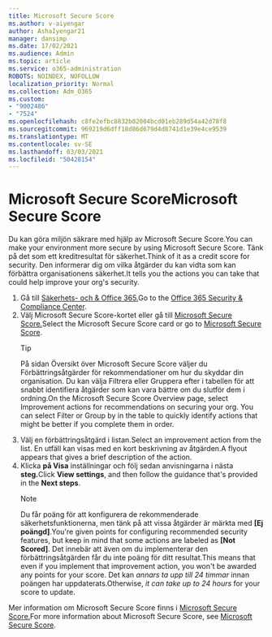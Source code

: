 ```yaml
---
title: Microsoft Secure Score
ms.author: v-aiyengar
author: AshaIyengar21
manager: dansimp
ms.date: 17/02/2021
ms.audience: Admin
ms.topic: article
ms.service: o365-administration
ROBOTS: NOINDEX, NOFOLLOW
localization_priority: Normal
ms.collection: Adm_O365
ms.custom:
- "9002486"
- "7524"
ms.openlocfilehash: c8fe2efbc8832b02004bcd01eb289d54a42d78f8
ms.sourcegitcommit: 969219d6dff18d86d679d4d8741d1e39e4ce9539
ms.translationtype: MT
ms.contentlocale: sv-SE
ms.lasthandoff: 03/03/2021
ms.locfileid: "50428154"
---
```

# <a name="microsoft-secure-score"></a><span data-ttu-id="ca909-102">Microsoft Secure Score</span><span class="sxs-lookup"><span data-stu-id="ca909-102">Microsoft Secure Score</span></span>

<span data-ttu-id="ca909-103">Du kan göra miljön säkrare med hjälp av Microsoft Secure Score.</span><span class="sxs-lookup"><span data-stu-id="ca909-103">You can make your environment more secure by using Microsoft Secure Score.</span></span> <span data-ttu-id="ca909-104">Tänk på det som ett kreditresultat för säkerhet.</span><span class="sxs-lookup"><span data-stu-id="ca909-104">Think of it as a credit score for security.</span></span> <span data-ttu-id="ca909-105">Den informerar dig om vilka åtgärder du kan vidta som kan förbättra organisationens säkerhet.</span><span class="sxs-lookup"><span data-stu-id="ca909-105">It tells you the actions you can take that could help improve your org's security.</span></span>

1. <span data-ttu-id="ca909-106">Gå till [Säkerhets- och & Office 365.](https://go.microsoft.com/fwlink/p/?linkid=2077143)</span><span class="sxs-lookup"><span data-stu-id="ca909-106">Go to the [Office 365 Security & Compliance Center](https://go.microsoft.com/fwlink/p/?linkid=2077143).</span></span>
1. <span data-ttu-id="ca909-107">Välj Microsoft Secure Score-kortet eller gå till [Microsoft Secure Score.](https://go.microsoft.com/fwlink/?linkid=2099589)</span><span class="sxs-lookup"><span data-stu-id="ca909-107">Select the Microsoft Secure Score card or go to [Microsoft Secure Score](https://go.microsoft.com/fwlink/?linkid=2099589).</span></span>
    > [!TIP]
    >  <span data-ttu-id="ca909-108">På sidan Översikt över Microsoft Secure Score väljer du Förbättringsåtgärder för rekommendationer om hur du skyddar din organisation. Du kan välja Filtrera eller Gruppera efter i tabellen för att snabbt identifiera åtgärder som kan vara bättre om du slutför dem i ordning.</span><span class="sxs-lookup"><span data-stu-id="ca909-108">On the Microsoft Secure Score Overview page, select Improvement actions for recommendations on securing your org. You can select Filter or Group by in the table to quickly identify actions that might be better if you complete them in order.</span></span>
1. <span data-ttu-id="ca909-109">Välj en förbättringsåtgärd i listan.</span><span class="sxs-lookup"><span data-stu-id="ca909-109">Select an improvement action from the list.</span></span> <span data-ttu-id="ca909-110">En utfäll kan visas med en kort beskrivning av åtgärden.</span><span class="sxs-lookup"><span data-stu-id="ca909-110">A flyout appears that gives a brief description of the action.</span></span>
1. <span data-ttu-id="ca909-111">Klicka **på Visa** inställningar och följ sedan anvisningarna i nästa **steg.**</span><span class="sxs-lookup"><span data-stu-id="ca909-111">Click **View settings**, and then follow the guidance that's provided in the **Next steps**.</span></span>
    > [!NOTE]
    > <span data-ttu-id="ca909-112">Du får poäng för att konfigurera de rekommenderade säkerhetsfunktionerna, men tänk på att vissa åtgärder är märkta med **[Ej poängd]**.</span><span class="sxs-lookup"><span data-stu-id="ca909-112">You're given points for configuring recommended security features, but keep in mind that some actions are labeled as **[Not Scored]**.</span></span> <span data-ttu-id="ca909-113">Det innebär att även om du implementerar den förbättringsåtgärden får du inte poäng för ditt resultat.</span><span class="sxs-lookup"><span data-stu-id="ca909-113">This means that even if you implement that improvement action, you won't be awarded any points for your score.</span></span> <span data-ttu-id="ca909-114">Det kan *annars ta upp till 24 timmar* innan poängen har uppdaterats.</span><span class="sxs-lookup"><span data-stu-id="ca909-114">Otherwise, *it can take up to 24 hours* for your score to update.</span></span>

<span data-ttu-id="ca909-115">Mer information om Microsoft Secure Score finns i [Microsoft Secure Score.](https://go.microsoft.com/fwlink/?linkid=2103077)</span><span class="sxs-lookup"><span data-stu-id="ca909-115">For more information about Microsoft Secure Score, see [Microsoft Secure Score](https://go.microsoft.com/fwlink/?linkid=2103077).</span></span>